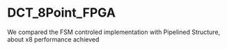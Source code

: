 # DCT_8Point_FPGA
We compared the FSM controled implementation with Pipelined Structure, about x8 performance achieved
